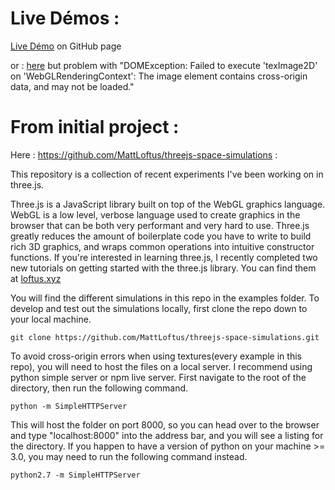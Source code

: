 
# Live Démos :

[Live Démo](https://almaric78.github.io/threejs-space-simulations/solar_system) on GitHub page 

or : [here](http://htmlpreview.github.io/?https://github.com/Almaric78/threejs-space-simulations/blob/master/solar_system/index.html) but problem with "DOMException: Failed to execute 'texImage2D' on 'WebGLRenderingContext': The image element contains cross-origin data, and may not be loaded."

# From initial project :

Here : https://github.com/MattLoftus/threejs-space-simulations :

This repository is a collection of recent experiments I've been working on in three.js.

Three.js is a JavaScript library built on top of the WebGL graphics language.  WebGL is a low level, verbose language used to create graphics in the browser that can be both very performant and very hard to use.  Three.js greatly reduces the amount of boilerplate code you have to write to build rich 3D graphics, and wraps common operations into intuitive constructor functions.  If you're interested in learning three.js, I recently completed two new tutorials on getting started with the three.js library.  You can find them at [loftus.xyz](http://loftus.xyz)

You will find the different simulations in this repo in the examples folder.  To develop and test out the simulations locally, first clone the repo down to your local machine.  

```
git clone https://github.com/MattLoftus/threejs-space-simulations.git
```

To avoid cross-origin errors when using textures(every example in this repo), you will need to host the files on a local server.  I recommend using python simple server or npm live server.  First navigate to the root of the directory, then run the following command.

```
python -m SimpleHTTPServer
```

This will host the folder on port 8000, so you can head over to the browser and type "localhost:8000" into the address bar, and you will see a listing for the directory. If you happen to have a version of python on your machine >= 3.0, you may need to run the following command instead.

```
python2.7 -m SimpleHTTPServer
```
